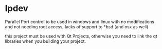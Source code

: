 lpdev
=====

Parallel Port control to be used in windows and linux with no modifications and not needing root access, lacks of support to \*bsd (and osx as well)

this project must be used with Qt Projects, otherwise you need to link the qt libraries when you building your project.
